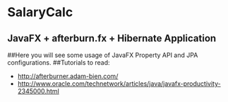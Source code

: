 # SalaryCalc

## JavaFX + afterburn.fx + Hibernate Application

##Here you will see some usage of JavaFX Property API and JPA configurations.
##Tutorials to read: 

  - http://afterburner.adam-bien.com/
  - http://www.oracle.com/technetwork/articles/java/javafx-productivity-2345000.html


